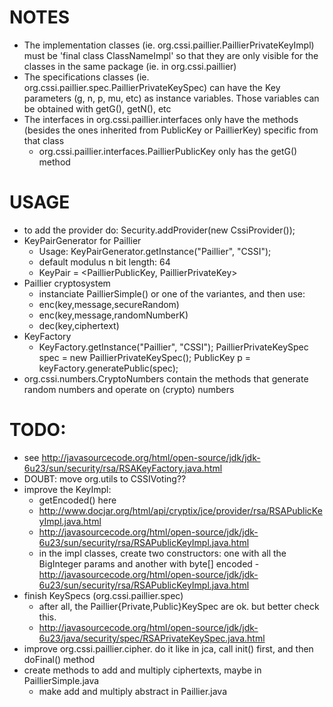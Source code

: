 # NOTES
 - The implementation classes (ie. org.cssi.paillier.PaillierPrivateKeyImpl) must
be 'final class ClassNameImpl' so that they are only visible for the classes in
the same package (ie. in org.cssi.paillier)
 - The specifications classes (ie. org.cssi.paillier.spec.PaillierPrivateKeySpec)
can have the Key parameters (g, n, p, mu, etc) as instance variables. Those
variables can be obtained with getG(), getN(), etc
 - The interfaces in org.cssi.paillier.interfaces only have the methods (besides
the ones inherited from PublicKey or PaillierKey) specific from that class
   - org.cssi.paillier.interfaces.PaillierPublicKey only has the getG() method

# USAGE
- to add the provider do: Security.addProvider(new CssiProvider());
- KeyPairGenerator for Paillier
  - Usage: KeyPairGenerator.getInstance("Paillier", "CSSI");
  - default modulus n bit length: 64
  - KeyPair = <PaillierPublicKey, PaillierPrivateKey>
- Paillier cryptosystem
  - instanciate PaillierSimple() or one of the variantes, and then use:
   - enc(key,message,secureRandom)
   - enc(key,message,randomNumberK)
   - dec(key,ciphertext)
- KeyFactory
  - KeyFactory.getInstance("Paillier", "CSSI");
    PaillierPrivateKeySpec spec = new PaillierPrivateKeySpec();
    PublicKey p = keyFactory.generatePublic(spec);
- org.cssi.numbers.CryptoNumbers contain the methods that generate random 
numbers and operate on (crypto) numbers

# TODO:
- see http://javasourcecode.org/html/open-source/jdk/jdk-6u23/sun/security/rsa/RSAKeyFactory.java.html
- DOUBT: move org.utils to CSSIVoting?? 
- improve the KeyImpl:
  - getEncoded() here
  - http://www.docjar.org/html/api/cryptix/jce/provider/rsa/RSAPublicKeyImpl.java.html
  - http://javasourcecode.org/html/open-source/jdk/jdk-6u23/sun/security/rsa/RSAPublicKeyImpl.java.html
  - in the impl classes, create two constructors: one with all the BigInteger
params and another with byte[] encoded
    -http://javasourcecode.org/html/open-source/jdk/jdk-6u23/sun/security/rsa/RSAPublicKeyImpl.java.html
- finish KeySpecs (org.cssi.paillier.spec)
  - after all, the Paillier{Private,Public}KeySpec are ok. but better check this.
  - http://javasourcecode.org/html/open-source/jdk/jdk-6u23/java/security/spec/RSAPrivateKeySpec.java.html
- improve org.cssi.paillier.cipher. do it like in jca, call init() first, and
then doFinal() method
- create methods to add and multiply ciphertexts, maybe in PaillierSimple.java
  - make add and multiply abstract in Paillier.java
